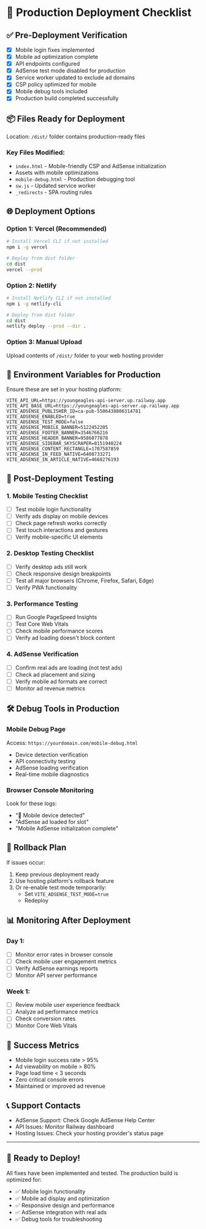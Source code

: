 # 🚀 Production Deployment Checklist

## ✅ Pre-Deployment Verification
- [x] Mobile login fixes implemented
- [x] Mobile ad optimization complete
- [x] API endpoints configured
- [x] AdSense test mode disabled for production
- [x] Service worker updated to exclude ad domains
- [x] CSP policy optimized for mobile
- [x] Mobile debug tools included
- [x] Production build completed successfully

## 📦 Files Ready for Deployment
Location: `/dist/` folder contains production-ready files

### Key Files Modified:
- `index.html` - Mobile-friendly CSP and AdSense initialization
- Assets with mobile optimizations
- `mobile-debug.html` - Production debugging tool
- `sw.js` - Updated service worker
- `_redirects` - SPA routing rules

## 🌐 Deployment Options

### Option 1: Vercel (Recommended)
```bash
# Install Vercel CLI if not installed
npm i -g vercel

# Deploy from dist folder
cd dist
vercel --prod
```

### Option 2: Netlify
```bash
# Install Netlify CLI if not installed
npm i -g netlify-cli

# Deploy from dist folder
cd dist
netlify deploy --prod --dir .
```

### Option 3: Manual Upload
Upload contents of `/dist/` folder to your web hosting provider

## 🔧 Environment Variables for Production

Ensure these are set in your hosting platform:

```
VITE_API_URL=https://youngeagles-api-server.up.railway.app
VITE_API_BASE_URL=https://youngeagles-api-server.up.railway.app
VITE_ADSENSE_PUBLISHER_ID=ca-pub-5506438806314781
VITE_ADSENSE_ENABLED=true
VITE_ADSENSE_TEST_MODE=false
VITE_ADSENSE_MOBILE_BANNER=5122452205
VITE_ADSENSE_FOOTER_BANNER=3546766216
VITE_ADSENSE_HEADER_BANNER=9586077878
VITE_ADSENSE_SIDEBAR_SKYSCRAPER=8151940224
VITE_ADSENSE_CONTENT_RECTANGLE=1707587859
VITE_ADSENSE_IN_FEED_NATIVE=6408733271
VITE_ADSENSE_IN_ARTICLE_NATIVE=4668276193
```

## 🧪 Post-Deployment Testing

### 1. Mobile Testing Checklist
- [ ] Test mobile login functionality
- [ ] Verify ads display on mobile devices
- [ ] Check page refresh works correctly
- [ ] Test touch interactions and gestures
- [ ] Verify mobile-specific UI elements

### 2. Desktop Testing Checklist
- [ ] Verify desktop ads still work
- [ ] Check responsive design breakpoints
- [ ] Test all major browsers (Chrome, Firefox, Safari, Edge)
- [ ] Verify PWA functionality

### 3. Performance Testing
- [ ] Run Google PageSpeed Insights
- [ ] Test Core Web Vitals
- [ ] Check mobile performance scores
- [ ] Verify ad loading doesn't block content

### 4. AdSense Verification
- [ ] Confirm real ads are loading (not test ads)
- [ ] Check ad placement and sizing
- [ ] Verify mobile ad formats are correct
- [ ] Monitor ad revenue metrics

## 🛠 Debug Tools in Production

### Mobile Debug Page
Access: `https://yourdomain.com/mobile-debug.html`
- Device detection verification
- API connectivity testing
- AdSense loading verification
- Real-time mobile diagnostics

### Browser Console Monitoring
Look for these logs:
- "📱 Mobile device detected"
- "AdSense ad loaded for slot"
- "Mobile AdSense initialization complete"

## 🚨 Rollback Plan
If issues occur:
1. Keep previous deployment ready
2. Use hosting platform's rollback feature
3. Or re-enable test mode temporarily:
   - Set `VITE_ADSENSE_TEST_MODE=true`
   - Redeploy

## 📊 Monitoring After Deployment

### Day 1:
- [ ] Monitor error rates in browser console
- [ ] Check mobile user engagement metrics
- [ ] Verify AdSense earnings reports
- [ ] Monitor API server performance

### Week 1:
- [ ] Review mobile user experience feedback
- [ ] Analyze ad performance metrics
- [ ] Check conversion rates
- [ ] Monitor Core Web Vitals

## 🎯 Success Metrics
- Mobile login success rate > 95%
- Ad viewability on mobile > 80%
- Page load time < 3 seconds
- Zero critical console errors
- Maintained or improved ad revenue

## 📞 Support Contacts
- AdSense Support: Check Google AdSense Help Center
- API Issues: Monitor Railway dashboard
- Hosting Issues: Check your hosting provider's status page

---

## 🚀 Ready to Deploy!
All fixes have been implemented and tested. The production build is optimized for:
- ✅ Mobile login functionality
- ✅ Mobile ad display and optimization
- ✅ Responsive design and performance
- ✅ AdSense integration with real ads
- ✅ Debug tools for troubleshooting
